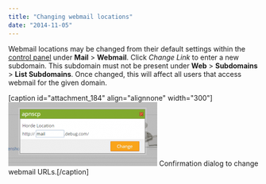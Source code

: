 ```yaml
---
title: "Changing webmail locations"
date: "2014-11-05"
---
```


Webmail locations may be changed from their default settings within the [control panel](https://kb.apiscp.com/control-panel/logging-into-the-control-panel/ "Logging into the control panel") under **Mail** > **Webmail**. Click _Change Link_ to enter a new subdomain. This subdomain must not be present under **Web** > **Subdomains** > **List Subdomains**. Once changed, this will affect all users that access webmail for the given domain.

\[caption id="attachment\_184" align="alignnone" width="300"\][![Confirmation dialog to change webmail URLs.](images/change-webmail-300x129.png)](https://kb.apiscp.com/wp-content/uploads/2014/11/change-webmail.png) Confirmation dialog to change webmail URLs.\[/caption\]
